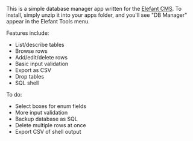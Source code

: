 This is a simple database manager app written for the [Elefant CMS](http://github.com/jbroadway/elefant).
To install, simply unzip it into your apps folder, and you'll
see "DB Manager" appear in the Elefant Tools menu.

Features include:

* List/describe tables
* Browse rows
* Add/edit/delete rows
* Basic input validation
* Export as CSV
* Drop tables
* SQL shell

To do:

* Select boxes for enum fields
* More input validation
* Backup database as SQL
* Delete multiple rows at once
* Export CSV of shell output
